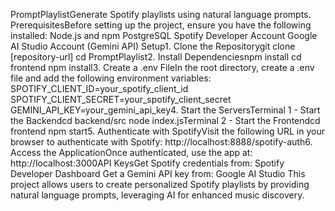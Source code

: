 PromptPlaylistGenerate Spotify playlists using natural language prompts.
PrerequisitesBefore setting up the project, ensure you have the following installed:
Node.js and npm
PostgreSQL
Spotify Developer Account
Google AI Studio Account (Gemini API)
Setup1. Clone the Repositorygit clone [repository-url]
cd PromptPlaylist2. Install Dependenciesnpm install
cd frontend
npm install3. Create a .env FileIn the root directory, create a .env file and add the following environment variables:
SPOTIFY_CLIENT_ID=your_spotify_client_id
SPOTIFY_CLIENT_SECRET=your_spotify_client_secret
GEMINI_API_KEY=your_gemini_api_key4. Start the ServersTerminal 1 - Start the Backendcd backend/src
node index.jsTerminal 2 - Start the Frontendcd frontend
npm start5. Authenticate with SpotifyVisit the following URL in your browser to authenticate with Spotify:
http://localhost:8888/spotify-auth6. Access the ApplicationOnce authenticated, use the app at:
http://localhost:3000API KeysGet Spotify credentials from: Spotify Developer Dashboard
Get a Gemini API key from: Google AI Studio
This project allows users to create personalized Spotify playlists by providing natural language prompts, leveraging AI for enhanced music discovery.
